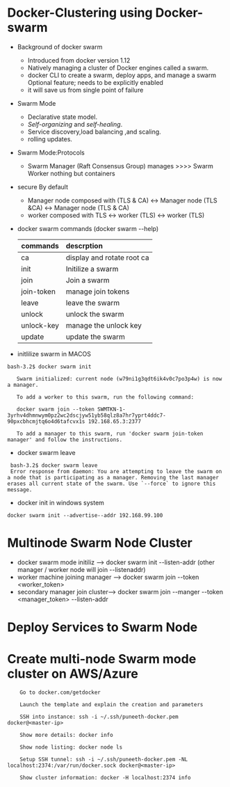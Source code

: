 
Docker-Clustering using Docker-swarm
====================================

- Background of docker swarm
  - Introduced from docker version 1.12
  - Natively managing a cluster of Docker engines called a swarm.
  - docker CLI to create a swarm, deploy apps, and manage a swarm 
    Optional feature; needs to be explicitly enabled
  - it will save us from single point of failure
  
  
 - Swarm Mode
   - Declarative state model.
   - _Self-organizing_ and *self-healing*.
   - Service discovery,load balancing ,and scaling.
   - rolling updates.
   
 - Swarm Mode:Protocols
   - Swarm Manager (Raft Consensus Group) manages  >>>> Swarm Worker nothing but containers
     
 - secure By default
   - Manager node composed with (TLS & CA) <-> Manager node (TLS &CA) <-> Manager node (TLS & CA)
   - worker composed with TLS <-> worker (TLS) <-> worker (TLS)
   
 - docker swarm commands (docker swarm --help)
   
      | commands | descrption
      | ---------|:-----------
      | ca       | display and rotate root ca
      | init     | Initilize a swarm
      | join     | Join a swarm 
      | join-token| manage join tokens
      | leave    | leave the swarm
      | unlock   | unlock the swarm
      | unlock-key | manage the unlock key
      | update   | update the swarm
      
 - initlilize swarm in MACOS 
 
 ```
 bash-3.2$ docker swarm init
 
    Swarm initialized: current node (w79ni1g3qdt6ik4v0c7po3p4w) is now a manager.

    To add a worker to this swarm, run the following command:

    docker swarm join --token SWMTKN-1-3yrhv4dhmnwym0pz2wc2dscjyw51yb58qlz8a7hr7yprt4ddc7-90pxcbhcmjtq6o4d6tafcvx1s 192.168.65.3:2377

    To add a manager to this swarm, run 'docker swarm join-token manager' and follow the instructions.
 ```
 
 - docker swarm leave
 
 ```
  bash-3.2$ docker swarm leave
  Error response from daemon: You are attempting to leave the swarm on a node that is participating as a manager. Removing the last manager erases all current state of the swarm. Use `--force` to ignore this message.
 ```
 
 - docker init in windows system
 
 ```
 docker swarm init --advertise--addr 192.168.99.100
 ```
 
 
Multinode Swarm Node Cluster
============================

- docker swarm mode initiliz --> docker swarm init --listen-addr <ip>  (other manager / worker node will join --listenaddr)
- worker machine joining manager --> docker swarm join --token <worker_token> <manager> 
- secondary manager join cluster--> docker swarm join --manger --token <manager_token> --listen-addr <master2> <master1>
  
Deploy Services to Swarm Node
=============================


Create multi-node Swarm mode cluster on AWS/Azure
================================================
```
    Go to docker.com/getdocker

    Launch the template and explain the creation and parameters

    SSH into instance: ssh -i ~/.ssh/puneeth-docker.pem docker@<master-ip>

    Show more details: docker info

    Show node listing: docker node ls

    Setup SSH tunnel: ssh -i ~/.ssh/puneeth-docker.pem -NL localhost:2374:/var/run/docker.sock docker@<master-ip>

    Show cluster information: docker -H localhost:2374 info

```
